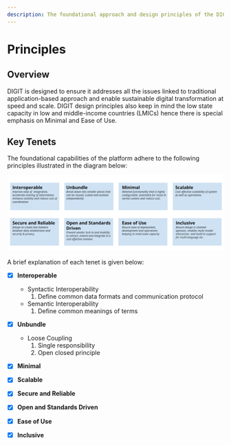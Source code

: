 ```yaml
---
description: The foundational approach and design principles of the DIGIT platform
---
```


# Principles

## Overview

DIGIT is designed to ensure it addresses all the issues linked to traditional application-based approach and enable sustainable digital transformation at speed and scale. DIGIT design principles also keep in mind the low state capacity in low and middle-income countries (LMICs) hence there is special emphasis on Minimal and Ease of Use.&#x20;

## Key Tenets

The foundational capabilities of the platform adhere to the following principles illustrated in the diagram below:

![](<../../.gitbook/assets/image (81).png>)

A brief explanation of each tenet is given below:

* [x] **Interoperable**
  * Syntactic Interoperability
    1. Define common data formats and communication protocol
  * Semantic Interoperability
    1. Define common meanings of terms
* [x] **Unbundle**
  * Loose Coupling
    1. Single responsibility
    2. Open closed principle
* [x] **Minimal**
* [x] **Scalable**
* [x] **Secure and Reliable**
* [x] **Open and Standards Driven**
* [x] **Ease of Use**
* [x] **Inclusive**

